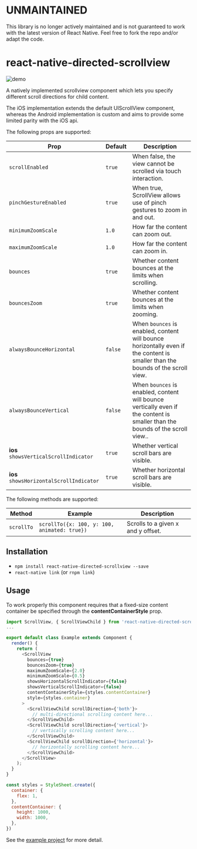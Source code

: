 # UNMAINTAINED

This library is no longer actively maintained and is not guaranteed to work with the latest version of React Native. Feel free to fork the repo and/or adapt the code.

# react-native-directed-scrollview

![demo](example/rnds-demo.gif)

A natively implemented scrollview component which lets you specify different scroll directions for child content.

The iOS implementation extends the default UIScrollView component, whereas the Android implementation is custom and aims to provide some limited parity with the iOS api.

The following props are supported:

| Prop | Default | Description |
| --- | --- | --- |
| `scrollEnabled` | `true` | When false, the view cannot be scrolled via touch interaction. |
| `pinchGestureEnabled` | `true` | When true, ScrollView allows use of pinch gestures to zoom in and out. |
| `minimumZoomScale` | `1.0` | How far the content can zoom out. |
| `maximumZoomScale` | `1.0` | How far the content can zoom in. |
| `bounces` | `true` | Whether content bounces at the limits when scrolling. |
| `bouncesZoom` | `true` | Whether content bounces at the limits when zooming. |
| `alwaysBounceHorizontal` | `false` | When `bounces` is enabled, content will bounce horizontally even if the content is smaller than the bounds of the scroll view. |
| `alwaysBounceVertical` | `false` | When `bounces` is enabled, content will bounce vertically even if the content is smaller than the bounds of the scroll view.. |
| **ios** `showsVerticalScrollIndicator` | `true` | Whether vertical scroll bars are visible. |
| **ios** `showsHorizontalScrollIndicator` | `true` | Whether horizontal scroll bars are visible. |

The following methods are supported:

| Method | Example | Description |
| --- | --- | --- |
| `scrollTo` | `scrollTo({x: 100, y: 100, animated: true})` | Scrolls to a given x and y offset. |

## Installation

- `npm install react-native-directed-scrollview --save`
- `react-native link` (or `rnpm link`)

## Usage

To work properly this component requires that a fixed-size content container be specified through the **contentContainerStyle** prop.

```javascript
import ScrollView, { ScrollViewChild } from 'react-native-directed-scrollview';
...

export default class Example extends Component {
  render() {
    return (
      <ScrollView
        bounces={true}
        bouncesZoom={true}
        maximumZoomScale={2.0}
        minimumZoomScale={0.5}
        showsHorizontalScrollIndicator={false}
        showsVerticalScrollIndicator={false}
        contentContainerStyle={styles.contentContainer}
        style={styles.container}
      >
        <ScrollViewChild scrollDirection={'both'}>
          // multi-directional scrolling content here...
        </ScrollViewChild>
        <ScrollViewChild scrollDirection={'vertical'}>
          // vertically scrolling content here...
        </ScrollViewChild>
        <ScrollViewChild scrollDirection={'horizontal'}>
          // horizontally scrolling content here...
        </ScrollViewChild>
      </ScrollView>
    );
  }
}

const styles = StyleSheet.create({
  container: {
    flex: 1,
  },
  contentContainer: {
    height: 1000,
    width: 1000,
  },
})
```

See the [example project](https://github.com/chrisfisher/react-native-directed-scrollview/tree/master/example) for more detail.
